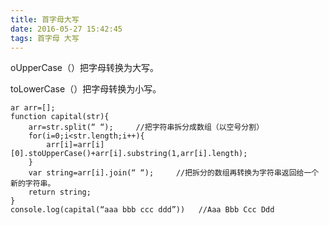 ```yaml
---
title: 首字母大写
date: 2016-05-27 15:42:45
tags: 首字母 大写
---
```

oUpperCase（）把字母转换为大写。

toLowerCase（）把字母转换为小写。

	ar arr=[];
	function capital(str){
     	arr=str.split(“ “);     //把字符串拆分成数组（以空号分割）
     	for(i=0;i<str.length;i++){
         	arr[i]=arr[i][0].stoUpperCase()+arr[i].substring(1,arr[i].length);
     	}
        var string=arr[i].join(“ “);     //把拆分的数组再转换为字符串返回给一个新的字符串。
     	return string;
	}
	console.log(capital(“aaa bbb ccc ddd”))   //Aaa Bbb Ccc Ddd
